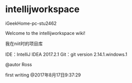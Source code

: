 # intellijworkspace
iGeekHome-pc-stu2462


Welcome to the intellijworkspace wiki!

我在niit时的项目库

IDE：IntelliJ IDEA 2017.2.1 Git：git version 2.14.1.windows.1

@autor Ross

first writing @2017年8月17日9:37:29
